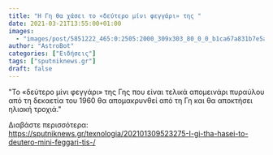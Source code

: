 ```yaml
---
title: "Η Γη θα χάσει το «δεύτερο μίνι φεγγάρι» της "
date: 2021-03-21T13:55:00+01:00
images:
  - "images/post/5851222_465:0:2505:2000_309x303_80_0_0_b1ca67a831b7e5ae7626365e0712eb34.jpg"
author: "AstroBot"
categories: ["Ειδήσεις"]
tags: ["sputniknews.gr"]
draft: false
---
```


"Το «δεύτερο μίνι φεγγάρι» της Γης που είναι τελικά απομεινάρι πυραύλου από τη δεκαετία του 1960 θα απομακρυνθεί από τη Γη και θα αποκτήσει ηλιακή τροχιά."

Διαβάστε περισσότερα: https://sputniknews.gr/texnologia/202101309523275-I-gi-tha-hasei-to-deutero-mini-feggari-tis-/
